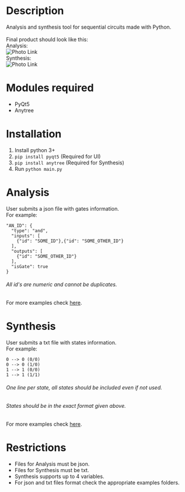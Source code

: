 # Description
 Analysis and synthesis tool for sequential circuits made with Python.  
<br>
Final product should look like this:
<br>
Analysis:
<br>
![Photo Link](http://i.epvpimg.com/48Nnbab.png)
<br>
Synthesis:
<br>
![Photo Link](http://i.epvpimg.com/D6Q4eab.png)

# Modules required
* PyQt5
* Anytree

# Installation
1. Install python 3+
2. `pip install pyqt5` (Required for UI)
3. `pip install anytree` (Required for Synthesis)
4. Run `python main.py`

# Analysis
User submits a json file with gates information.  
For example:
```
"AN_ID": {
  "type": "and",
  "inputs": [
    {"id": "SOME_ID"},{"id": "SOME_OTHER_ID"}
  ],
  "outputs": [
    {"id": "SOME_OTHER_ID"}
  ],
  "isGate": true
}
```
###### All id's are numeric and cannot be duplicates.
For more examples check [here](https://github.com/GCTsalamagkakis/analysis-synthesis/blob/master/example-Analysis/example1.json).

# Synthesis
User submits a txt file with states information.  
For example:
```
0 --> 0 (0/0)
0 --> 0 (1/0)
1 --> 1 (0/0)
1 --> 1 (1/1)
```
###### One line per state, all states should be included even if not used.
###### States should be in the exact format given above.
For more examples check [here](https://github.com/GCTsalamagkakis/analysis-synthesis/blob/master/examples-Synthesis/example1.txt).

# Restrictions
* Files for Analysis must be json.
* Files for Synthesis must be txt.
* Synthesis supports up to 4 variables.
* For json and txt files format check the appropriate examples folders.
